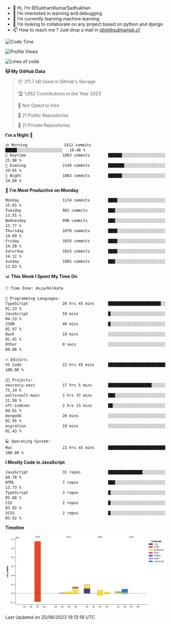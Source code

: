 - 👋 Hi, I’m @SubhamKumarSadhukhan
- 👀 I’m interested in learning and debugging
- 🌱 I’m currently learning machine learning
- 💞️ I’m looking to collaborate on any project based on python and django
- 📫 How to reach me ?
      Just drop a mail in idiot@subhamsk.cf

<!---
SubhamKumarSadhukhan/SubhamKumarSadhukhan is a ✨ special ✨ repository because its `README.md` (this file) appears on your GitHub profile.
You can click the Preview link to take a look at your changes.
--->


<!--START_SECTION:waka-->
![Code Time](http://img.shields.io/badge/Code%20Time-1%2C258%20hrs%2053%20mins-blue)

![Profile Views](http://img.shields.io/badge/Profile%20Views-7-blue)

![Lines of code](https://img.shields.io/badge/From%20Hello%20World%20I%27ve%20Written-1.8%20million%20lines%20of%20code-blue)

**🐱 My GitHub Data** 

> 📦 211.7 kB Used in GitHub's Storage 
 > 
> 🏆 1,652 Contributions in the Year 2023
 > 
> 🚫 Not Opted to Hire
 > 
> 📜 21 Public Repositories 
 > 
> 🔑 21 Private Repositories 
 > 
**I'm a Night 🦉** 

```text
🌞 Morning                1412 commits        █████░░░░░░░░░░░░░░░░░░░░   19.48 % 
🌆 Daytime                1883 commits        ██████░░░░░░░░░░░░░░░░░░░   25.98 % 
🌃 Evening                2149 commits        ███████░░░░░░░░░░░░░░░░░░   29.65 % 
🌙 Night                  1803 commits        ██████░░░░░░░░░░░░░░░░░░░   24.88 % 
```
📅 **I'm Most Productive on Monday** 

```text
Monday                   1134 commits        ████░░░░░░░░░░░░░░░░░░░░░   15.65 % 
Tuesday                  982 commits         ███░░░░░░░░░░░░░░░░░░░░░░   13.55 % 
Wednesday                998 commits         ███░░░░░░░░░░░░░░░░░░░░░░   13.77 % 
Thursday                 1079 commits        ████░░░░░░░░░░░░░░░░░░░░░   14.89 % 
Friday                   1029 commits        ████░░░░░░░░░░░░░░░░░░░░░   14.20 % 
Saturday                 1023 commits        ████░░░░░░░░░░░░░░░░░░░░░   14.12 % 
Sunday                   1002 commits        ███░░░░░░░░░░░░░░░░░░░░░░   13.83 % 
```


📊 **This Week I Spent My Time On** 

```text
🕑︎ Time Zone: Asia/Kolkata

💬 Programming Languages: 
TypeScript               20 hrs 45 mins      ███████████████████████░░   91.23 % 
JavaScript               59 mins             █░░░░░░░░░░░░░░░░░░░░░░░░   04.33 % 
JSON                     40 mins             █░░░░░░░░░░░░░░░░░░░░░░░░   02.97 % 
Bash                     19 mins             ░░░░░░░░░░░░░░░░░░░░░░░░░   01.41 % 
Other                    0 secs              ░░░░░░░░░░░░░░░░░░░░░░░░░   00.06 % 

🔥 Editors: 
VS Code                  22 hrs 45 mins      █████████████████████████   100.00 % 

🐱‍💻 Projects: 
neuroncy-nest            17 hrs 5 mins       ███████████████████░░░░░░   75.14 % 
waltsvault-main          2 hrs 37 mins       ███░░░░░░░░░░░░░░░░░░░░░░   11.50 % 
nft-indexer              2 hrs 13 mins       ██░░░░░░░░░░░░░░░░░░░░░░░   09.81 % 
mongodb                  26 mins             ░░░░░░░░░░░░░░░░░░░░░░░░░   01.95 % 
migration                19 mins             ░░░░░░░░░░░░░░░░░░░░░░░░░   01.43 % 

💻 Operating System: 
Mac                      22 hrs 45 mins      █████████████████████████   100.00 % 
```

**I Mostly Code in JavaScript** 

```text
JavaScript               31 repos            ███████████████░░░░░░░░░░   60.78 % 
HTML                     7 repos             ███░░░░░░░░░░░░░░░░░░░░░░   13.73 % 
TypeScript               3 repos             █░░░░░░░░░░░░░░░░░░░░░░░░   05.88 % 
CSS                      2 repos             █░░░░░░░░░░░░░░░░░░░░░░░░   03.92 % 
SCSS                     2 repos             █░░░░░░░░░░░░░░░░░░░░░░░░   03.92 % 
```



**Timeline**

![Lines of Code chart](https://raw.githubusercontent.com/SubhamKumarSadhukhan/SubhamKumarSadhukhan/main/assets/bar_graph.png)


 Last Updated on 25/06/2023 19:13:19 UTC
<!--END_SECTION:waka-->
